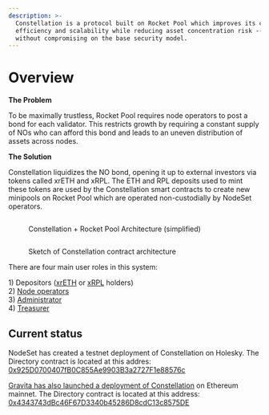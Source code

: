 ```yaml
---
description: >-
  Constellation is a protocol built on Rocket Pool which improves its capital
  efficiency and scalability while reducing asset concentration risk -- all
  without compromising on the base security model.
---
```


# Overview

**The Problem**

To be maximally trustless, Rocket Pool requires node operators to post a bond for each validator. This restricts growth by requiring a constant supply of NOs who can afford this bond and leads to an uneven distribution of assets across nodes.

**The Solution**

Constellation liquidizes the NO bond, opening it up to external investors via tokens called xrETH and xRPL. The ETH and RPL deposits used to mint these tokens are used by the Constellation smart contracts to create new minipools on Rocket Pool which are operated non-custodially by NodeSet operators.

<figure><img src="../.gitbook/assets/image (2) (1).png" alt=""><figcaption><p>Constellation + Rocket Pool Architecture (simplified)</p></figcaption></figure>

<figure><img src="../.gitbook/assets/image (1).png" alt=""><figcaption><p>Sketch of Constellation contract architecture</p></figcaption></figure>

There are four main user roles in this system:

1\) Depositors ([xrETH](xreth.md) or [xRPL](xrpl.md) holders)\
2\) [Node operators](node-operators.md)\
3\) [Administrator](administrator.md)\
4\) [Treasurer](treasurer.md)

## Current status <a href="#d4ac" id="d4ac"></a>

NodeSet has created a testnet deployment of Constellation on Holesky. The Directory contract is located at this addres: [0x925D0700407fB0C855Ae9903B3a2727F1e88576c](https://holesky.etherscan.io/address/0x925D0700407fB0C855Ae9903B3a2727F1e88576c)

[Gravita has also launched a deployment of Constellation](https://app.gravitaprotocol.com/constellation/xreth) on Ethereum mainnet. The Directory contract is located at this address: [0x4343743dBc46F67D3340b45286D8cdC13c8575DE](https://etherscan.io/address/0x4343743dBc46F67D3340b45286D8cdC13c8575DE)
